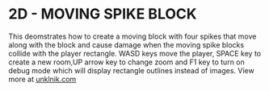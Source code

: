 
# 2D - MOVING SPIKE BLOCK
This deomstrates how to create a moving block with four spikes that move along with the block and cause damage when the moving spike blocks collide with the player rectangle. WASD keys move the player, SPACE key to create a new room,UP arrow key to change zoom and F1 key to turn on debug mode which will display rectangle outlines instead of images. View more at [unklnik.com](https://unklnik.com)

